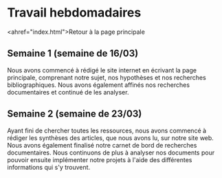 
# Travail hebdomadaires
<ahref="index.html">Retour à la page principale </a>

## Semaine 1 (semaine de 16/03)

Nous avons commencé à rédigé le site internet en écrivant la page principale, comprenant notre sujet, nos hypothèses et nos recherches bibliographiques. Nous avons également affinés nos recherches documentaires et continué de les analyser.

## Semaine 2 (semaine de 23/03)

Ayant fini de chercher toutes les ressources, nous avons commencé à rédiger les synthèses des articles, que nous avons lu, sur notre site web. Nous avons également finalisé notre carnet de bord de recherches documentaires. Nous continuons de plus à analyser nos documents pour pouvoir ensuite implémenter notre projets à l'aide des différentes informations qui s'y trouvent.

